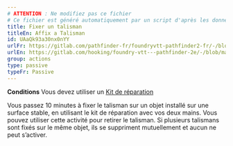 ```yaml
---
# ATTENTION : Ne modifiez pas ce fichier
# Ce fichier est généré automatiquement par un script d'après les données du module Foundry VTT officiel et de sa traduction
title: Fixer un talisman
titleEn: Affix a Talisman
id: UAaQk93a30nx0nYY
urlFr: https://gitlab.com/pathfinder-fr/foundryvtt-pathfinder2-fr/-/blob/master/data/classes/UAaQk93a30nx0nYY.htm
urlEn: https://gitlab.com/hooking/foundry-vtt---pathfinder-2e/-/blob/master/packs/data/classes.db/affix-a-talisman.json
group: actions
type: passive
typeFr: Passive
---
```

**Conditions** Vous devez utiliser un [Kit de réparation](../equipment/kit-de-réparation.md)

Vous passez 10 minutes à fixer le talisman sur un objet installé sur une surface stable, en utilisant le kit de réparation avec vos deux mains. Vous pouvez utiliser cette activité pour retirer le talisman. Si plusieurs talismans sont fixés sur le même objet, ils se suppriment mutuellement et aucun ne peut s’activer.


